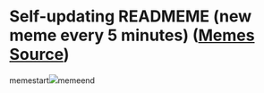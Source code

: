 # Self-updating READMEME (new meme every 5 minutes) ([Memes Source](https://bramses.notion.site/a49c1e962b7646879176ac3b327b6533?v=4d1eda54b170483cb03a40f257231764))

memestart![](https://www.notion.so/image/https%3A%2F%2Fs3-us-west-2.amazonaws.com%2Fsecure.notion-static.com%2F4ba583d5-8b0e-4c78-a6ec-449ea0962e95%2FE34161F8-3A91-4F85-9C0D-34F3F9A665F2.jpeg?table=block&id=ffb2df7e-6134-4e4a-b068-fa4b1a7c8bf5&cache=v2)memeend

